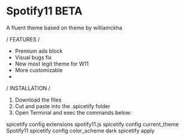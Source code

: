 # Spotify11 BETA
A fluent theme based on theme by williamckha

/ FEATURES /

- Premium ads block
- Visual bugs fix
- New most legit theme for W11
- More customizable
- 
/ INSTALLATION /

1. Download the files
2. Cut and paste into the .spicetify folder
3. Open Terminal and exec the commands below:

spicetify config extensions spotify11.js
spicetify config current_theme Spotify11
spicetify config color_scheme dark
spicetify apply
